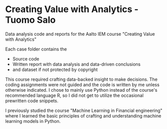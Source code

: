 # Creating Value with Analytics - Tuomo Salo
Data analysis code and reports for the Aalto IEM course "Creating Value with Analytics"  

Each case folder contains the 
* Source code
* Written report with data analysis and data-driven conclusions
* and dataset if not protected by copyright

This course required crafting data-backed insight to make decisions. The coding assignments were not guided and the code is written by me unless otherwise indicated. I chose to mainly use Python instead of the course's recommended language R, so I did not get to utilize the occasional prewritten code snippets.

I previously studied the course "Machine Learning in Financial engineering" where I learned the basic principles of crafting and understanding machine learning models in Python.
